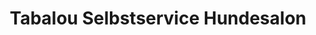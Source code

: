 ---
title: "Tabalou Selbstservice Hundesalon"
url: /paderborn/tabalou-selbstservice-hundesalon/
shop: Tiersalon
---